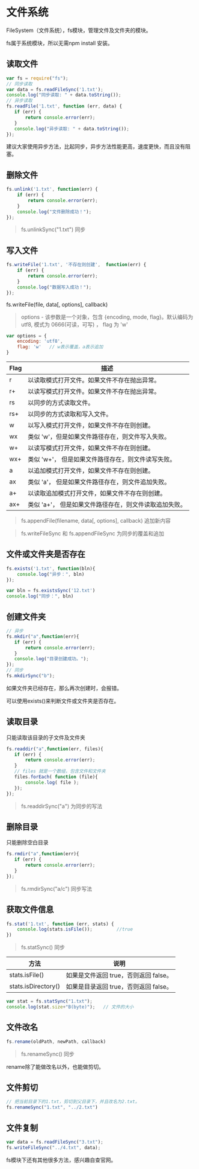 # 文件系统

FileSystem（文件系统），fs模块，管理文件及文件夹的模块。

fs属于系统模块，所以无需npm install 安装。

## 读取文件
```javascript
var fs = require("fs");
// 同步读取
var data = fs.readFileSync('1.txt');
console.log("同步读取: " + data.toString());
// 异步读取
fs.readFile('1.txt', function (err, data) {
   if (err) {
	   return console.error(err);
   }
   console.log("异步读取: " + data.toString());
});
```
建议大家使用异步方法，比起同步，异步方法性能更高，速度更快，而且没有阻塞。

## 删除文件
```javascript
fs.unlink('1.txt', function(err) {
    if (err) {
        return console.error(err);
    }
    console.log("文件删除成功！");
});	
```
> fs.unlinkSync("1.txt") 同步

## 写入文件

```javascript
fs.writeFile('1.txt', '不存在则创建',  function(err) {
    if (err) {
        return console.error(err);
    }
    console.log("数据写入成功！");
});	
```
fs.writeFile(file, data[, options], callback)

>options - 该参数是一个对象，包含 {encoding, mode, flag}。默认编码为 utf8, 模式为 0666(可读，可写) ， flag 为 'w'

```javascript
var options = {
	encoding: 'utf8', 
	flag: 'w'   // w表示覆盖，a表示追加
}
```
Flag | 描述
---|---
r	|以读取模式打开文件。如果文件不存在抛出异常。
r+	|以读写模式打开文件。如果文件不存在抛出异常。
rs	|以同步的方式读取文件。
rs+	|以同步的方式读取和写入文件。
w	|以写入模式打开文件，如果文件不存在则创建。
wx	|类似 'w'，但是如果文件路径存在，则文件写入失败。
w+	|以读写模式打开文件，如果文件不存在则创建。
wx+	|类似 'w+'， 但是如果文件路径存在，则文件读写失败。
a	|以追加模式打开文件，如果文件不存在则创建。
ax	|类似 'a'， 但是如果文件路径存在，则文件追加失败。
a+	|以读取追加模式打开文件，如果文件不存在则创建。
ax+	|类似 'a+'， 但是如果文件路径存在，则文件读取追加失败。

>fs.appendFile(filename, data[, options], callback) 追加新内容

>fs.writeFileSync 和 fs.appendFileSync 为同步的覆盖和追加

## 文件或文件夹是否存在

```javascript
fs.exists('1.txt', function(bln){
	console.log("异步：", bln)
});

var bln = fs.existsSync('12.txt')
console.log("同步：", bln)
```

## 创建文件夹

```javascript
// 异步
fs.mkdir("a",function(err){
   if (err) {
	   return console.error(err);
   }
   console.log("目录创建成功。");
});
// 同步
fs.mkdirSync("b");
```
如果文件夹已经存在，那么再次创建时，会报错。

可以使用exists()来判断文件或文件夹是否存在。

## 读取目录
只能读取该目录的子文件及文件夹
```javascript
fs.readdir("a",function(err, files){
   if (err) {
	   return console.error(err);
   }
   // files 就是一个数组，包含文件和文件夹
   files.forEach( function (file){
	   console.log( file );
   });
});
```
> fs.readdirSync("a") 为同步的写法

## 删除目录
只能删除空白目录
```javascript
fs.rmdir("a",function(err){
   if (err) {
	   return console.error(err);
   }
});
```
> fs.rmdirSync("a/c") 同步写法

## 获取文件信息

```javascript
fs.stat('1.txt', function (err, stats) {
    console.log(stats.isFile());         //true
})
```

> fs.statSync() 同步

方法 | 说明
---|---
stats.isFile()	|如果是文件返回 true，否则返回 false。
stats.isDirectory()	|如果是目录返回 true，否则返回 false。

```javascript
var stat = fs.statSync("1.txt");
console.log(stat.size+"B(byte)");   // 文件的大小
```

## 文件改名

```javascript
fs.rename(oldPath, newPath, callback)
```

> fs.renameSync() 同步

rename除了能做改名以外，也能做剪切。

## 文件剪切

```javascript
// 把当前目录下的1.txt，剪切到父目录下，并且改名为2.txt。
fs.renameSync("1.txt", "../2.txt")
```

## 文件复制

```javascript
var data = fs.readFileSync("3.txt");
fs.writeFileSync("../4.txt", data);
```

fs模块下还有其他很多方法，感兴趣自查官网。